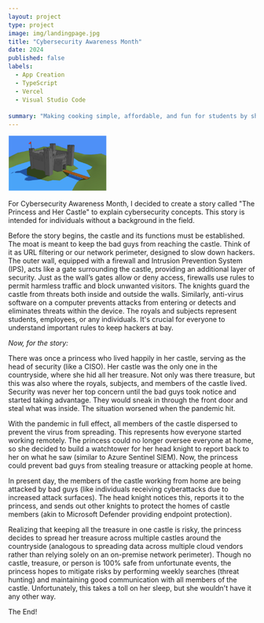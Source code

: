 ```yaml
---
layout: project
type: project
image: img/landingpage.jpg
title: "Cybersecurity Awareness Month"
date: 2024
published: false
labels:
  - App Creation
  - TypeScript
  - Vercel
  - Visual Studio Code
    
summary: "Making cooking simple, affordable, and fun for students by sharing recipes that can be made with minimal eqipment and easily sourced ingredients."
---
```


<div class="text-center p-4">
  <img width="200px" src="../img/castle.png" >
  
</div>

For Cybersecurity Awareness Month, I decided to create a story called "The Princess and Her Castle" to explain cybersecurity concepts. This story is intended for individuals without a background in the field.

Before the story begins, the castle and its functions must be established.
The moat is meant to keep the bad guys from reaching the castle. Think of it as URL filtering or our network perimeter, designed to slow down hackers.
The outer wall, equipped with a firewall and Intrusion Prevention System (IPS), acts like a gate surrounding the castle, providing an additional layer of security. Just as the wall’s gates allow or deny access, firewalls use rules to permit harmless traffic and block unwanted visitors.
The knights guard the castle from threats both inside and outside the walls. Similarly, anti-virus software on a computer prevents attacks from entering or detects and eliminates threats within the device.
The royals and subjects represent students, employees, or any individuals. It's crucial for everyone to understand important rules to keep hackers at bay.

*Now, for the story:*

There was once a princess who lived happily in her castle, serving as the head of security (like a CISO). Her castle was the only one in the countryside, where she hid all her treasure. Not only was there treasure, but this was also where the royals, subjects, and members of the castle lived. Security was never her top concern until the bad guys took notice and started taking advantage. They would sneak in through the front door and steal what was inside. The situation worsened when the pandemic hit.

With the pandemic in full effect, all members of the castle dispersed to prevent the virus from spreading. This represents how everyone started working remotely. The princess could no longer oversee everyone at home, so she decided to build a watchtower for her head knight to report back to her on what he saw (similar to Azure Sentinel SIEM). Now, the princess could prevent bad guys from stealing treasure or attacking people at home.

In present day, the members of the castle working from home are being attacked by bad guys (like individuals receiving cyberattacks due to increased attack surfaces). The head knight notices this, reports it to the princess, and sends out other knights to protect the homes of castle members (akin to Microsoft Defender providing endpoint protection).

Realizing that keeping all the treasure in one castle is risky, the princess decides to spread her treasure across multiple castles around the countryside (analogous to spreading data across multiple cloud vendors rather than relying solely on an on-premise network perimeter). Though no castle, treasure, or person is 100% safe from unfortunate events, the princess hopes to mitigate risks by performing weekly searches (threat hunting) and maintaining good communication with all members of the castle. Unfortunately, this takes a toll on her sleep, but she wouldn't have it any other way.

The End!
